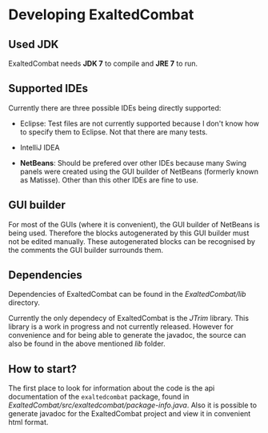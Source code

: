 Developing ExaltedCombat
========================

Used JDK
--------
ExaltedCombat needs **JDK 7** to compile and **JRE 7** to run.

Supported IDEs
--------------
Currently there are three possible IDEs being directly supported:

 - Eclipse: Test files are not currently supported because I don't know how to 
   specify them to Eclipse. Not that there are many tests.

 - IntelliJ IDEA

 - **NetBeans**: Should be prefered over other IDEs because many Swing panels
   were created using the GUI builder of NetBeans (formerly known as Matisse).
   Other than this other IDEs are fine to use.

GUI builder
-----------
For most of the GUIs (where it is convenient), the GUI builder of NetBeans is
being used. Therefore the blocks autogenerated by this GUI builder must not be
edited manually. These autogenerated blocks can be recognised by the comments
the GUI builder surrounds them.

Dependencies
------------
Dependencies of ExaltedCombat can be found in the *ExaltedCombat/lib* 
directory.

Currently the only dependecy of ExaltedCombat is the *JTrim* library. This
library is a work in progress and not currently released. However for
convenience and for being able to generate the javadoc, the source can also
be found in the above mentioned *lib* folder.

How to start?
-------------
The first place to look for information about the code is the api 
documentation of the `exaltedcombat` package, found in 
*ExaltedCombat/src/exaltedcombat/package-info.java*. Also it is possible
to generate javadoc for the ExaltedCombat project and view it in convenient
html format.
